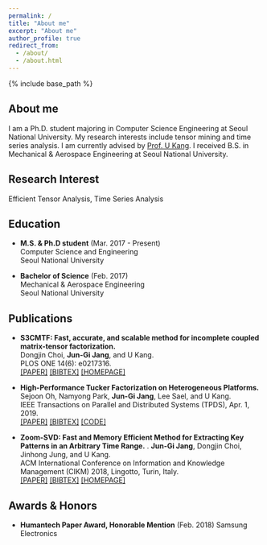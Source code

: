```yaml
---
permalink: /
title: "About me"
excerpt: "About me"
author_profile: true
redirect_from: 
  - /about/
  - /about.html
---
```

{% include base_path %}

## About me

I am a Ph.D. student majoring in Computer Science Engineering at Seoul National University. My research interests include tensor mining and time series analysis. I am currently advised by [Prof. U Kang](https://datalab.snu.ac.kr/~ukang/). I received B.S. in Mechanical & Aerospace Engineering at Seoul National University.

## Research Interest

Efficient Tensor Analysis, Time Series Analysis

## Education

* **M.S. & Ph.D student** (Mar. 2017 - Present)  
    Computer Science and Engineering  
    Seoul National University

* **Bachelor of Science** (Feb. 2017)  
    Mechanical & Aerospace Engineering  
    Seoul National University


## Publications

* **S3CMTF: Fast, accurate, and scalable method for incomplete coupled matrix-tensor factorization.**  
  Dongjin Choi, **Jun-Gi Jang**, and U Kang.  
  PLOS ONE 14(6): e0217316.  
  [\[PAPER\]](https://journals.plos.org/plosone/article/file?id=10.1371/journal.pone.0217316&type=printable) [\[BIBTEX\]](https://datalab.snu.ac.kr/~ukang/papers/s3cmtfPLOS19.bib) [\[HOMEPAGE\]](https://datalab.snu.ac.kr/S3CMTF/)

* **High-Performance Tucker Factorization on Heterogeneous Platforms.**  
  Sejoon Oh, Namyong Park, **Jun-Gi Jang**, Lee Sael, and U Kang.  
  IEEE Transactions on Parallel and Distributed Systems (TPDS), Apr. 1, 2019.  
  [\[PAPER\]](https://github.com/sejoonoh/sejoonoh.github.io/blob/master/files/GTA_paper.pdf) [\[BIBTEX\]](https://github.com/sejoonoh/sejoonoh.github.io/blob/master/files/GTA.bib) [\[CODE\]](https://github.com/sejoonoh/GTA-Tensor)

* **Zoom-SVD: Fast and Memory Efficient Method for Extracting Key Patterns in an Arbitrary Time Range.** . 
  **Jun-Gi Jang**, Dongjin Choi, Jinhong Jung, and U Kang.  
  ACM International Conference on Information and Knowledge Management (CIKM) 2018, Lingotto, Turin, Italy.  
  [\[PAPER\]](https://datalab.snu.ac.kr/~ukang/papers/zoomsvdCIKM18.pdf) [\[BIBTEX\]](https://datalab.snu.ac.kr/~ukang/papers/zoomsvdCIKM18.bib) [\[HOMEPAGE\]](https://datalab.snu.ac.kr/zoomsvd/)
  
## Awards & Honors

* **Humantech Paper Award, Honorable Mention** (Feb. 2018)
  Samsung Electronics
